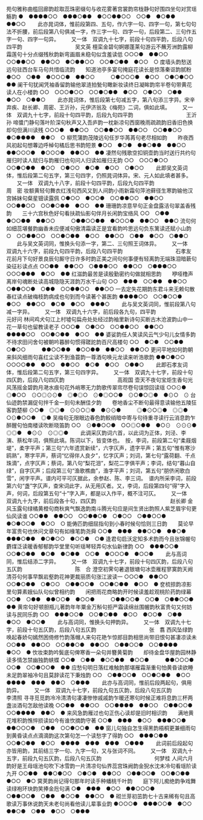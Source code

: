 <!-- { "loadSidebar": true } -->
苑句雅称曲槛回廊韵趁取蕊珠密缀句与收花雾著宫裳韵帘栊静句好围四坐句对赏瑶觞韵
●　●●●●○○　●●●○●●　●○○●●○○　○○●　●○●●　●●○○
   　　此亦晁词体，惟前段第四、五句，作六字一句、四字一句，第七句句法不折腰，前后段第八句俱减一字，作三字一句、四字一句，后段第二、三句作五字一句、四字一句异。 
　　又一体　双调九十七字，前段十句四平韵，后段八句四平韵　　　　　　　　　　吴文英
檀栾金碧句婀娜蓬莱句游云不蘸芳洲韵露柳霜莲句十分点缀残秋韵新弯画眉未稳句似含羞读低
○○○●　●●○○　○○●●○○　●●○○　●○●●○○　○○●○●●　●○○　○
度墙头韵愁送远句驻西台车马句共惜临流韵　　知道池亭多宴句掩庭花读长是惊落秦讴韵腻粉
●○○　○●●　●○○○●　●●○○　　　○●○○○●　●○○　○●○●○○　●●
阑干句犹闻凭袖香留韵输他翠涟拍甃句瞰新妆读终日凝眸韵帘半卷句带黄花读人在小楼韵
○○　○○○●○○　○○●○●●　●○○　○●○○　○●●　●○○　○●●○
   　　此亦晁词体，惟后段第七句减五字，第八句添三字异。宋辛弃疾、赵长卿、周密、王沂孙，元伊济翁及《梅苑》二词，俱如此填。 
　　又一体　双调九十七字，前段十句四平韵，后段九句四平韵　　　　　　　　　　王沂孙
啼螿门静句落叶阶深句秋声又入吾庐韵一枕新凉句西窗晚雨疏疏韵旧香旧色换却句但满川读残
○○○●　●●○○　○○●●○○　●●○○　○○●●○○　●○●●●●　●●○　○
柳荒蒲韵茂陵远句任岁华苒苒句老尽相如韵　　昨夜西风初起句想蓴边呼棹句橘后思书韵短景
●○○　●○●　●●○●●　●●○○　　　●●○○○●　●○○○●　●●○○　●●
凄然句残歌空扣铜壶韵当时送行共约句雁归时读人赋归与韵雁归也句问人归读如雁归无韵
○○　○○○●○○　○○●○●●　●○○　○●○○　●○●　●○○　○●○○
   　　此即吴文英词体，惟后段第二句五字，第三句四字，仍照晁词体异。宋、元人如此填者甚多。 
　　又一体　双调九十八字，前段十句四平韵，后段九句四平韵　　　　　　　　　　周　密
妆额黄轻句舞衣红浅句西风又到人间韵小雨新霜句萍池藓径生寒韵输他汉宫姊妹句粲星钿读露佩
○●○○　●○○●　○○●●○○　●●○○　○○●●○○　○○●○●●　●○○　●●
珊珊韵凉意早句正金盘露洁句翠盖香残韵　　三十六宫秋色好句看扶疏仙影句伴月长闲韵宝络风
○○　○●●　●○○●●　●●○○　　　○●●○○●●　●○○○●　●●○○　●●○
流句何如细蕊堪餐韵幽香未应便减句傲清霜读正是宜看韵吟思远句负东篱读还赋小山韵
○　○○●●○○　○○●○●●　●○○　●●○○　○●●　●○○　○●●○
   　　此与吴文英词同，惟换头句添一字，第二、三句照王词体异。 
　　又一体　双调九十六字，前段九句四平韵，后段八句四平韵　　　　　　　　　　石孝友
花前月下句好景良辰句厮守日许多时韵正美之间句何事便有轻离韵无端珠泪暗蔌句染征衫读点点
○○●●　●●○○　○●●●○○　●●○○　○●●●○○　○○○●●●　●○○　●●
红滋韵最苦是读殷勤密约句做就相思韵　　咿哑橹声离岸句魂断处读高城隐隐天涯韵万水千山句
○○　●●●　○○●●　●●○○　　　○●●○○●　○●●　○○●●○○　●●○○
一去定失花期韵东君斗来无赖句散春红读点破梅枝韵病成也句到而今读著个甚医韵
●●●●○○　○○●○○●　●○○　●●○○　●○●　●○○　●●●○
   　　此与吴文英词同，惟前段第八句减一字异。 
　　又一体　双调九十六字，前后段各九句，四平韵　　　　　　　　　　　　　　元好问
林间鸡犬句江上村墟句扁舟处处经过韵袖里新诗句买断古木沧波韵山中一花一草句也留教读老子
○○○●　○●○○　○○●●○○　●●○○　●●●●○○　○○●○●●　●○○　●●
婆娑韵任人笑读风云气少句儿女情多韵　　不待求田问舍句被朝吟暮醉句惯得蹉跎韵百尺高楼句
○○　●○●　○○●●　○●○○　　　●●○○●●　●○○●●　●●○○　●●○○
更问平地如何韵朝来斜风细雨句喜红尘读不到渔蓑韵一尊酒句唤元龙读来听浩歌韵
●●○●○○　○○○○●●　●○○　●●○○　●○●　●○○　○●●○
   　　此即石孝友词体，惟后段第二句五字，第三句四字异。 
　　又一体　双调九十七字，前段十句四仄韵，后段八句四仄韵　　　　　　　　　　高观国
壶天不夜句宝炬生香句光风荡摇金碧韵月滟水痕句花外峭寒无力韵歌传翠帘尽卷句误惊回读瑶
○○⊙●　◎●○○　⊙○◎⊙⊙●　◎●◎○　⊙●◎○○●　⊙○●○◎●　●⊙○　⊙
台仙迹韵禁漏促句拌千金一刻句未酬佳夕韵　　卷地香尘不断句最得意读输他五陵狂客韵楚柳
⊙○●　◎◎●　⊙⊙○◎●　●⊙⊙●　　　◎●⊙○◎●　◎◎●　○⊙●○○●　◎●
吴梅句无限眼边春色韵鲛绡暗中寄与句待重寻读行云消息韵乍醉醒句怕南楼读吹断晓笛韵
○○　⊙●●○○●　○○◎○●●　●○⊙　⊙⊙⊙●　◎◎●　●⊙⊙　⊙◎◎●
   　　此调采仄韵词六首，以此词为正体，刘泾、李演、蔡松年词，俱照此填。陈词以下，皆变体也。　按，李词，前段第二句“柔屐烟堤”，柔字平声；第三句“六年遗赏新续”，六字仄声，遗字平声；第五句“惟有寒沙鸥熟”，寒字平声，蔡词“忆得伴人良夕”，忆字仄声；刘词，第七句“露荷翻、千点珠滴”，点字仄声；蔡词，第八句“梨花泪”，梨花二字俱平声；李词，结句“暮山自绿”，自字仄声；后段第三句“渔歌樵曲”，渔字平声；刘词，第五句“朋侪闲歌白雪”，闲字平声。谱内可平可仄据此，余参赵、陈、李三词。　谱内所采李词，前段第六句“盏”字仄声，查宋词此字，从无用仄者。又，李词，后段第四句“得”字入声，何词，后段第五句“十”字入声，都是以入作平，概不注可仄。 
　　又一体　双调九十九字，前后段各十句，四仄韵　　　　　　　　　　　　　　赵长卿
金风玉露句绿橘黄橙句商秋爽气飘逸韵南斗腾光句应是间生贤出韵照人紫芝眉宇句更仙风读谁
○○●●　●●○○　○○●●○●　○●○○　○●●○○●　●○●○○●　●○○　○
能俦匹韵细屈指句到小春时候句恰则三日韵　　莫论早年富贵句也休问文章句有如椽笔韵尧舜
○○●　●●●　●●○○●　●●○●　　　●●●○●●　●○●○○　●○○●　○●
逢君句启沃定知多术韵而今且张锦幄句麝煤泛读暖香郁郁韵华堂里句听瑶琴轻弄句水仙新律韵
○○　●●●○○●　○○●○●●　●○●　●○●●　○○●　●○○○●　●○○●
   　　此与高词同，惟后结添二字异。 
　　又一体　双调九十七字，前段十句四仄韵，后段八句五仄韵　　　　　　　　　　陈　合
澄空初霁句暑退银塘句冰壶雁程寥寞韵天阙清芬句何事早飘岩壑韵花神更裁丽质句涨江波读一
○○○●　●●○○　○○●○●●　○●○○　○●●○○●　○○●○●●　●○○　●
奁梳掠韵凉影里句算素娥仙队句似曾相约韵　　闲把雨花商略韵开时候读羞趁观桃阶药韵绿幕
○○●　○●●　●●○○●　●○○●　　　○●●○○●　○○●　○●●○○●　●●
黄帘句好顿胆瓶儿著韵年年粟金万斛句拒严霜读绵丝围幄韵秋富贵句又何妨读与民同乐韵
○○　●●●○○●　○○●○●●　●○○　●○○●　○●●　●○○　●○○●
   　　此与高词同，惟换头句押韵异。 
　　又一体　双调九十七字，前段十句五仄韵，后段八句五仄韵　　　　　　　　　　张　翥
西风坠绿韵唤起春娇句嫣然困倚修竹韵落帽人来句花艳乍惊郎目韵相思尚带旧恨句甚凄凉读未
○○●●　●●○○　○○●●○●　●●○○　○●●○○●　○○●●●●　●○○　●
忺妆束韵吟鬓底句俾寒香一朵句并簪黄菊韵　　却待金盘华屋韵园林静读多情怎禁幽独韵蛱蝶
○○●　○●●　●○○●●　●○○●　　　●●○○○●　○○●　○○●○○●　●●
应愁句明日落红难触韵那堪雁霜渐重句怕黄昏读欲睡未足韵翠袖冷句且莫辞读花下秉烛韵
○○　○●●○○●　○○●○●●　●○○　●●●●　●●●　●●○　○●●●
   　　此亦与高词同，惟前后段两起句，俱用韵异。 
　　又一体　双调九十七字，前段九句五仄韵，后段八句五仄韵　　　　　　　　　　李清照
寻寻觅觅韵冷冷清清句凄凄惨惨戚戚韵乍暖还寒句时候正难将息韵三杯两盏淡酒句怎敌他读晚
○○●●　●●○○　○○●●●●　●●○○　○●●○○●　○○●●●●　●●○　●
来风急韵雁过也句正伤心读却是旧时相识韵　　满地黄花堆积韵憔悴损读如今有谁忺摘韵守著
○○●　●●●　●○○　●●●○○●　　　●●○○○●　○●●　○○●○○●　●●
窗儿句独自怎生得黑韵梧桐更兼细雨句到黄昏读点点滴滴韵这次第句怎一个读愁字了得韵
○○　●●●○●●　○○●○●●　●○○　●●●●　●●●　●●●　○●●●
   　　此词前后段起句亦皆用韵，其前结三字一句、九字一句，又与张词不同。 
　　又一体　双调九十五字，前段九句五仄韵，后段八句五仄韵　　　　　　　　　　何梦桂
人间六月韵好是王母瑶池句吹下冰雪韵一片清凉句仙界蕊宫珠阙韵金猊水沈未冷句看瑶阶读九开
○○●●　●●○●○○　○●○●　●●○○　○●●○○●　○○●○●●　●○○　●○
蓂荚韵尚记得句那年时读手种蟠桃千叶韵　　庭下阿儿痴绝韵争戏舞读绿袍环玦韵笑捧金卮句满
○●　●●●　●○○　●●○○○●　　　○●●○○●　○●●　●○○●　●●○○　●
砌兰芽初茁韵七十古来稀有句且高歌读万事休说韵天未老句尚看他读儿辈事业韵
●○○○●　●●●○○●　●○○　●●○●　○●●　●○○　○●●●
